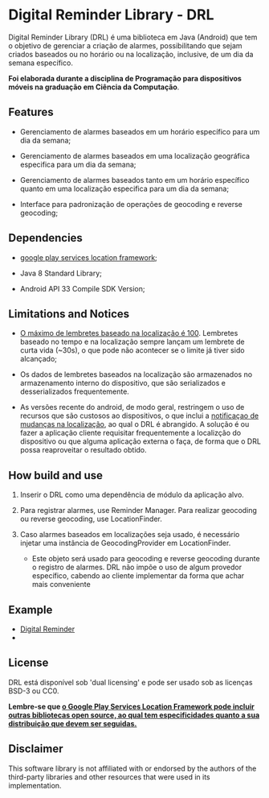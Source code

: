 # Digital Reminder Library - DRL

Digital Reminder Library (DRL) é uma biblioteca em Java (Android) que tem o objetivo de gerenciar a criação de alarmes, possibilitando que sejam criados baseados ou no horário ou na localização, inclusive,  de um dia da semana específico.

**Foi elaborada durante a disciplina de Programação para dispositivos móveis na graduação em Ciência da Computação**.

## Features

- Gerenciamento de alarmes baseados em um horário específico para um dia da semana;

- Gerenciamento de alarmes baseados em uma localização geográfica especifica para um dia da semana;

- Gerenciamento de alarmes baseados tanto em um horário específico quanto em uma localização especifica para um dia da semana;

- Interface para padronização de operações de geocoding e reverse geocoding;

## Dependencies

- [google play services location framework](https://developers.google.com/android/reference/com/google/android/gms/location/LocationServices);

- Java 8 Standard Library;

- Android API 33 Compile SDK Version;

## Limitations and Notices

- [O máximo de lembretes baseado na localização é 100](https://developer.android.com/training/location/geofencing). Lembretes baseado no tempo e na localização sempre lançam um lembrete de curta vida (~30s), o que pode não acontecer se o limite já tiver sido alcançado;

- Os dados de lembretes baseados na localização são armazenados no armazenamento interno do dispositivo, que são serializados e desserializados frequentemente.

- As versões recente do android, de modo geral, restringem o uso de recursos que são custosos ao dispositivos, o que inclui a [notificaçao de mudanças na localização](https://developer.android.com/about/versions/oreo/background-location-limits), ao qual o DRL é abrangido. A solução é ou fazer a aplicação cliente requisitar frequentemente a localizção do dispositivo ou que alguma aplicação externa o faça, de forma que o DRL possa reaproveitar o resultado obtido.

## How build and use

1. Inserir o DRL como uma dependência de módulo da aplicação alvo.

2. Para registrar alarmes, use Reminder Manager. Para realizar geocoding ou reverse geocoding, use LocationFinder.

3. Caso alarmes baseados em localizações seja usado, é necessário injetar uma instância de GeocodingProvider em LocationFinder.

   - Este objeto será usado para geocoding e reverse geocoding durante o registro de alarmes. DRL não impõe o uso de algum provedor específico, cabendo ao cliente implementar da forma que achar mais conveniente

## Example

- [Digital Reminder](https://github.com/Manvin1/Digital-Reminder)
- 
## License

DRL está disponível sob 'dual licensing' e pode ser usado sob as licenças BSD-3 ou CC0.

**Lembre-se que [o Google Play Services Location Framework pode incluir outras bibliotecas open source, ao qual tem especificidades quanto a sua distribuição que devem ser seguidas.](https://developers.google.com/android/guides/opensource#groovy-dsl)**

## Disclaimer

This software library is not affiliated with or endorsed by the authors of the third-party libraries and other resources that were used in its implementation.
